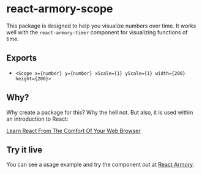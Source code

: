 # react-armory-scope

This package is designed to help you visualize numbers over time. It works well with the `react-armory-timer` component for visualizing functions of time.

## Exports

- `<Scope x={number} y={number} xScale={1} yScale={1} width={200} height={200}>`

## Why?

Why create a package for this? Why the hell not. But also, it is used within an introduction to React:

[Learn React From The Comfort Of Your Web Browser](https://reactarmory.com/learn)

## Try it live

You can see a usage example and try the component out at [React Armory](https://reactarmory.com).